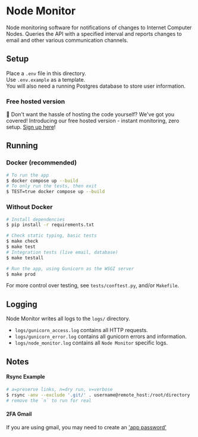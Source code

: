 # Node Monitor

Node monitoring software for notifications of changes to Internet Computer Nodes.
Queries the API with a specified interval and reports changes to email and other various communication channels.

## Setup

Place a `.env` file in this directory.  
Use `.env.example` as a template.  
You will also need a running Postgres database to store user information.

### Free hosted version

🚀 Don't want the hassle of hosting the code yourself? We've got you covered! Introducing our free hosted version - instant monitoring, zero setup. [Sign up here](https://www.aviatelabs.co/node-monitor)!


## Running

### Docker (recommended)
```bash
# To run the app
$ docker compose up --build
# To only run the tests, then exit
$ TEST=true docker compose up --build
```

### Without Docker

```bash
# Install dependencies
$ pip install -r requirements.txt

# Check static typing, basic tests
$ make check
$ make test
# Integration tests (live email, database)
$ make testall

# Run the app, using Gunicorn as the WSGI server
$ make prod
```

For more control over testing, see `tests/conftest.py`, and/or `Makefile`.


## Logging

Node Monitor writes all logs to the `logs/` directory.  
- `logs/gunicorn_access.log` contains all HTTP requests.
- `logs/gunicorn_error.log` contains all gunicorn errors and information.
- `logs/node_monitor.log` contains all `Node Monitor` specific logs.



## Notes

#### Rsync Example
```bash
# a=preserve links, n=dry run, v=verbose
$ rsync -anv --exclude '.git/' . username@remote_host:/root/directory
# remove the `n` to run for real
```

#### 2FA Gmail
If you are using gmail, you may need to create an ['app password'](https://support.google.com/mail/answer/185833)
